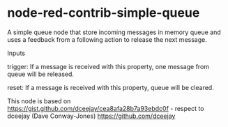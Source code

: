 node-red-contrib-simple-queue
================================

A simple queue node that store incoming messages in memory queue and
uses a feedback from a following action to release the next message.

Inputs

trigger: If a message is received with this property, one message from queue will be released.

reset: If a message is received with this property, queue will be cleared.

This node is based on https://gist.github.com/dceejay/cea8afa28b7a93ebdc0f - respect to dceejay (Dave Conway-Jones) https://github.com/dceejay

